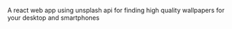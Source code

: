 A react web app using unsplash api for finding high quality wallpapers for your desktop and smartphones